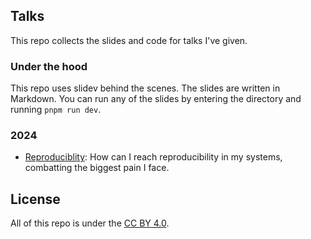 ## Talks

This repo collects the slides and code for talks I've given.

### Under the hood

This repo uses slidev behind the scenes. The slides are written in Markdown.
You can run any of the slides by entering the directory and running `pnpm run dev`.

### 2024

- [Reproduciblity](/reproducablity/): How can I reach reproducibility in my systems, combatting the biggest pain I face.

## License

All of this repo is under the [CC BY 4.0](./LICENCE).
